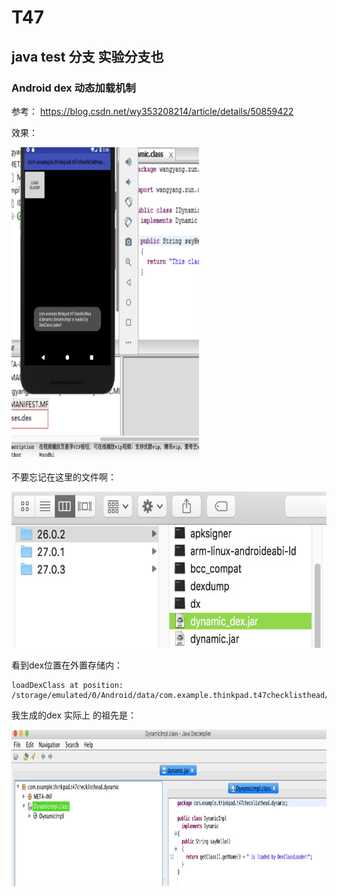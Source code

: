 # T47

## java test 分支 实验分支也

### Android dex 动态加载机制

参考： https://blog.csdn.net/wy353208214/article/details/50859422

效果：

<img src="https://github.com/anonymity12/T47/blob/java_test/img/dexOk.jpg" width=300, height=500>

不要忘记在这里的文件啊：

<img src="https://github.com/anonymity12/T47/blob/java_test/img/myDex_jar_output.jpg" width=600, height=250>

看到dex位置在外置存储内：

```
loadDexClass at position: /storage/emulated/0/Android/data/com.example.thinkpad.t47checklisthead/cache/dynamic_dex.jar
```


我生成的dex 实际上 的祖先是：

<img src="https://github.com/anonymity12/T47/blob/java_test/img/jd-gui-outputMyJar.jpg" width=600, height=250>